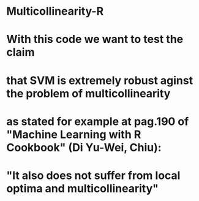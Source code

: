 # Multicollinearity-R
# With this code we want to test the claim
# that SVM is extremely robust aginst the problem of multicollinearity
# as stated for example at pag.190 of "Machine Learning with R Cookbook" (Di Yu-Wei, Chiu):
# "It also does not suffer from local optima and multicollinearity"
